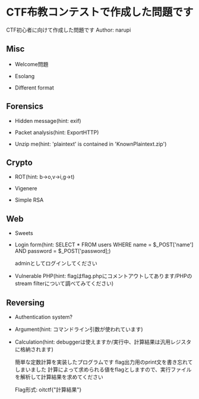# CTF布教コンテストで作成した問題です
CTF初心者に向けて作成した問題です
Author: narupi

## Misc
* Welcome問題

* Esolang

* Different format

## Forensics
* Hidden message(hint: exif)

* Packet analysis(hint: ExportHTTP)

* Unzip me(hint: 'plaintext' is contained in 'KnownPlaintext.zip')

## Crypto
* ROT(hint: b→o,v→i,g→t)

* Vigenere

* Simple RSA

## Web
* Sweets

* Login form(hint: SELECT * FROM users WHERE name = $_POST['name'] AND password = $_POST['password];)

   adminとしてログインしてください

* Vulnerable PHP(hint: flagはflag.phpにコメントアウトしてあります/PHPのstream filterについて調べてみてください)

## Reversing
* Authentication system?

* Argument(hint: コマンドライン引数が使われています)

* Calculation(hint: debuggerは使えますか/実行中、計算結果は汎用レジスタに格納されます)

   簡単な定数計算を実装したプログラムです
   flag出力用のprint文を書き忘れてしまいました
   計算によって求められる値をflagとしますので、実行ファイルを解析して計算結果を求めてください
   
   Flag形式: oitctf{"計算結果"}
